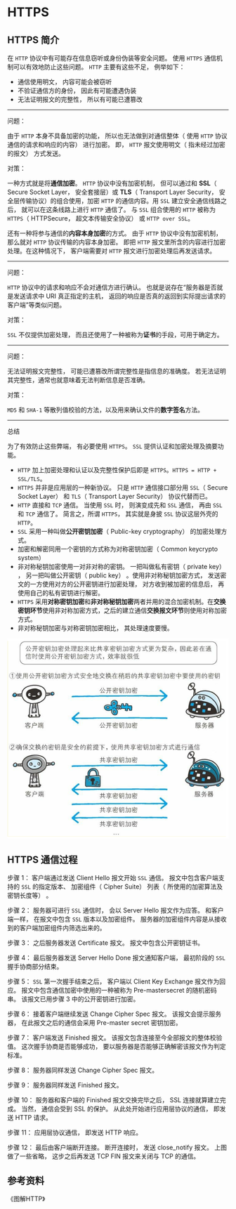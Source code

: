 # HTTPS

## HTTPS 简介

在 `HTTP` 协议中有可能存在信息窃听或身份伪装等安全问题。 使用 `HTTPS` 通信机制可以有效地防止这些问题。
`HTTP` 主要有这些不足， 例举如下：

- 通信使用明文， 内容可能会被窃听
- 不验证通信方的身份， 因此有可能遭遇伪装
- 无法证明报文的完整性， 所以有可能已遭篡改

---

问题：

由于 `HTTP` 本身不具备加密的功能， 所以也无法做到对通信整体（ 使用 `HTTP` 协议通信的请求和响应的内容） 进行加密。 即， `HTTP` 报文使用明文（ 指未经过加密的报文） 方式发送。

对策：

一种方式就是将**通信加密**。 `HTTP` 协议中没有加密机制， 但可以通过和 **SSL**（ Secure Socket Layer， 安全套接层）或 **TLS**（ Transport Layer Security， 安全层传输协议）的组合使用，加密 `HTTP` 的通信内容。用 `SSL` 建立安全通信线路之后， 就可以在这条线路上进行 `HTTP` 通信了。 与 `SSL` 组合使用的 `HTTP` 被称为 `HTTPS`（ HTTPSecure， 超文本传输安全协议） 或 `HTTP over SSL`。

还有一种将参与通信的**内容本身加密**的方式。 由于 `HTTP` 协议中没有加密机制， 那么就对 `HTTP` 协议传输的内容本身加密。 即把 `HTTP` 报文里所含的内容进行加密处理。在这种情况下， 客户端需要对 `HTTP` 报文进行加密处理后再发送请求。

---

问题：

`HTTP` 协议中的请求和响应不会对通信方进行确认。 也就是说存在“服务器是否就是发送请求中 URI 真正指定的主机， 返回的响应是否真的返回到实际提出请求的客户端”等类似问题。

对策：

`SSL` 不仅提供加密处理， 而且还使用了一种被称为**证书**的手段，可用于确定方。

---

问题：

无法证明报文完整性， 可能已遭篡改所谓完整性是指信息的准确度。 若无法证明其完整性，通常也就意味着无法判断信息是否准确。

对策：

`MD5` 和 `SHA-1` 等散列值校验的方法，以及用来确认文件的**数字签名**方法。

---

总结

为了有效防止这些弊端， 有必要使用 `HTTPS`。 `SSL` 提供认证和加密处理及摘要功能。

- `HTTP` 加上加密处理和认证以及完整性保护后即是 `HTTPS`。`HTTPS = HTTP + SSL/TLS`。
- `HTTPS` 并非是应用层的一种新协议。 只是 `HTTP` 通信接口部分用 `SSL`（ Secure Socket Layer） 和 `TLS`（ Transport Layer Security） 协议代替而已。
- `HTTP` 直接和 `TCP` 通信。 当使用 `SSL` 时， 则演变成先和 `SSL` 通信， 再由 `SSL` 和 `TCP` 通信了。 简言之，所谓 `HTTPS`， 其实就是身披 `SSL` 协议这层外壳的 `HTTP`。
- `SSL` 采用一种叫做**公开密钥加密**（ Public-key cryptography） 的加密处理方式。
- 加密和解密同用一个密钥的方式称为对称密钥加密（ Common keycrypto system）
- 非对称秘钥加密使用一对非对称的密钥。 一把叫做私有密钥（ private key） ， 另一把叫做公开密钥（ public key） 。使用非对称秘钥加密方式， 发送密文的一方使用对方的公开密钥进行加密处理， 对方收到被加密的信息后， 再使用自己的私有密钥进行解密。
- `HTTPS` 采用**对称密钥加密**和**非对称秘钥加密**两者并用的混合加密机制。在**交换密钥环节**使用非对称加密方式，之后的建立通信**交换报文环节**则使用对称加密方式。
- 非对称秘钥加密与对称密钥加密相比， 其处理速度要慢。

![web](./assets/https1.png)

## HTTPS 通信过程

步骤 1： 客户端通过发送 Client Hello 报文开始 `SSL` 通信。 报文中包含客户端支持的 `SSL` 的指定版本、 加密组件（ Cipher Suite） 列表（ 所使用的加密算法及密钥长度等） 。

步骤 2： 服务器可进行 `SSL` 通信时， 会以 Server Hello 报文作为应答。 和客户端一样， 在报文中包含 `SSL` 版本以及加密组件。 服务器的加密组件内容是从接收到的客户端加密组件内筛选出来的。

步骤 3： 之后服务器发送 Certificate 报文。 报文中包含公开密钥证书。

步骤 4： 最后服务器发送 Server Hello Done 报文通知客户端， 最初阶段的 `SSL` 握手协商部分结束。

步骤 5： `SSL` 第一次握手结束之后， 客户端以 Client Key Exchange 报文作为回应。 报文中包含通信加密中使用的一种被称为 Pre-mastersecret 的随机密码串。 该报文已用步骤 3 中的公开密钥进行加密。

步骤 6： 接着客户端继续发送 Change Cipher Spec 报文。 该报文会提示服务器， 在此报文之后的通信会采用 Pre-master secret 密钥加密。

步骤 7： 客户端发送 Finished 报文。 该报文包含连接至今全部报文的整体校验值。 这次握手协商是否能够成功， 要以服务器是否能够正确解密该报文作为判定标准。

步骤 8： 服务器同样发送 Change Cipher Spec 报文。

步骤 9： 服务器同样发送 Finished 报文。

步骤 10： 服务器和客户端的 Finished 报文交换完毕之后， SSL 连接就算建立完成。 当然， 通信会受到 SSL 的保护。 从此处开始进行应用层协议的通信， 即发送 HTTP 请求。

步骤 11： 应用层协议通信， 即发送 HTTP 响应。

步骤 12： 最后由客户端断开连接。 断开连接时， 发送 close_notify 报文。 上图做了一些省略， 这步之后再发送 TCP FIN 报文来关闭与 TCP 的通信。

## 参考资料
《图解HTTP》